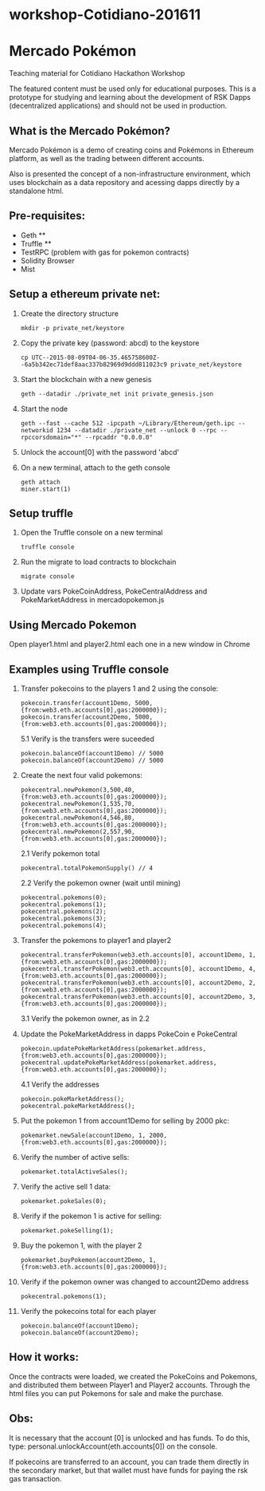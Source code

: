 # workshop-Cotidiano-201611
# Mercado Pokémon

Teaching material for Cotidiano Hackathon Workshop

The featured content must be used only for educational purposes.
This is a prototype for studying and learning about the development of RSK Dapps (decentralized applications) and should not be used in production.

## What is the Mercado Pokémon?
Mercado Pokémon is a demo of creating coins and Pokémons in Ethereum platform, as well as the trading between different accounts.

Also is presented the concept of a non-infrastructure environment, which uses blockchain as a data repository and acessing dapps directly by a standalone html.

## Pre-requisites:
- Geth **
- Truffle **
- TestRPC (problem with gas for pokemon contracts)
- Solidity Browser
- Mist

## Setup a ethereum private net:

1. Create the directory structure
    ```
    mkdir -p private_net/keystore
    ```

2. Copy the private key (password: abcd) to the keystore
    ```
    cp UTC--2015-08-09T04-06-35.465758600Z--6a5b342ec71def8aac337b82969d9ddd811023c9 private_net/keystore
    ```

3. Start the blockchain with a new genesis
    ```
    geth --datadir ./private_net init private_genesis.json
    ```

4. Start the node
    ```
    geth --fast --cache 512 -ipcpath ~/Library/Ethereum/geth.ipc --networkid 1234 --datadir ./private_net --unlock 0 --rpc --rpccorsdomain="*" --rpcaddr "0.0.0.0"
    ```
5. Unlock the account[0] with the password 'abcd'

6. On a new terminal, attach to the geth console
    ```
    geth attach
    miner.start(1)
    ```

## Setup truffle
1. Open the Truffle console on a new terminal
    ```
    truffle console
    ```

2. Run the migrate to load contracts to blockchain
    ```
    migrate console
    ```

3. Update vars PokeCoinAddress, PokeCentralAddress and PokeMarketAddress in mercadopokemon.js

## Using Mercado Pokemon

Open player1.html and player2.html each one in a new window in Chrome

## Examples using Truffle console

1. Transfer pokecoins to the players 1 and 2 using the console:
    ```
    pokecoin.transfer(account1Demo, 5000, {from:web3.eth.accounts[0],gas:2000000});
    pokecoin.transfer(account2Demo, 5000, {from:web3.eth.accounts[0],gas:2000000});
    ```

    5.1 Verify is the transfers were suceeded
    ```
    pokecoin.balanceOf(account1Demo) // 5000
    pokecoin.balanceOf(account2Demo) // 5000
    ```


2. Create the next four valid pokemons:
    ```
    pokecentral.newPokemon(3,500,40, {from:web3.eth.accounts[0],gas:2000000});
    pokecentral.newPokemon(1,535,70, {from:web3.eth.accounts[0],gas:2000000});
    pokecentral.newPokemon(4,546,80, {from:web3.eth.accounts[0],gas:2000000});
    pokecentral.newPokemon(2,557,90, {from:web3.eth.accounts[0],gas:2000000});
    ```

    2.1 Verify pokemon total
    ```
    pokecentral.totalPokemonSupply() // 4
    ```

    2.2 Verify the pokemon owner (wait until mining)
    ```
    pokecentral.pokemons(0);
    pokecentral.pokemons(1);
    pokecentral.pokemons(2);
    pokecentral.pokemons(3);
    pokecentral.pokemons(4);
    ```

3. Transfer the pokemons to player1 and player2
    ```
    pokecentral.transferPokemon(web3.eth.accounts[0], account1Demo, 1,{from:web3.eth.accounts[0],gas:2000000});
    pokecentral.transferPokemon(web3.eth.accounts[0], account1Demo, 4,{from:web3.eth.accounts[0],gas:2000000});
    pokecentral.transferPokemon(web3.eth.accounts[0], account2Demo, 2,{from:web3.eth.accounts[0],gas:2000000});
    pokecentral.transferPokemon(web3.eth.accounts[0], account2Demo, 3,{from:web3.eth.accounts[0],gas:2000000});
    ```

    3.1 Verify the pokemon owner, as in 2.2

4. Update the PokeMarketAddress in dapps PokeCoin e PokeCentral
    ```
    pokecoin.updatePokeMarketAddress(pokemarket.address, {from:web3.eth.accounts[0],gas:2000000});
    pokecentral.updatePokeMarketAddress(pokemarket.address, {from:web3.eth.accounts[0],gas:2000000});
    ```

    4.1 Verify the addresses
    ```
    pokecoin.pokeMarketAddress();
    pokecentral.pokeMarketAddress();
    ```

5. Put the pokemon 1 from account1Demo for selling by 2000 pkc:
    ```
    pokemarket.newSale(account1Demo, 1, 2000, {from:web3.eth.accounts[0],gas:2000000});
    ```

6. Verify the number of active sells:
    ```
    pokemarket.totalActiveSales();
    ```

7. Verify the active sell 1 data:
    ```
    pokemarket.pokeSales(0);
    ```

8. Verify if the pokemon 1 is active for selling:
    ```
    pokemarket.pokeSelling(1);
    ```

9. Buy the pokemon 1, with the player 2
    ```
    pokemarket.buyPokemon(account2Demo, 1, {from:web3.eth.accounts[0],gas:2000000});
    ```

10. Verify if the pokemon owner was changed to account2Demo address
    ```
    pokecentral.pokemons(1);
    ```

11. Verify the pokecoins total for each player
    ```
    pokecoin.balanceOf(account1Demo);
    pokecoin.balanceOf(account2Demo);
    ```



## How it works:

Once the contracts were loaded, we created the PokeCoins and Pokemons, and distributed them between Player1 and Player2 accounts.
Through the html files you can put Pokemons for sale and make the purchase.

## Obs:
It is necessary that the account [0] is unlocked and has funds. To do this, type: personal.unlockAccount(eth.accounts[0]) on the console.

If pokecoins are transferred to an account, you can trade them directly in the secondary market, but that wallet must have funds for paying the rsk gas transaction.
